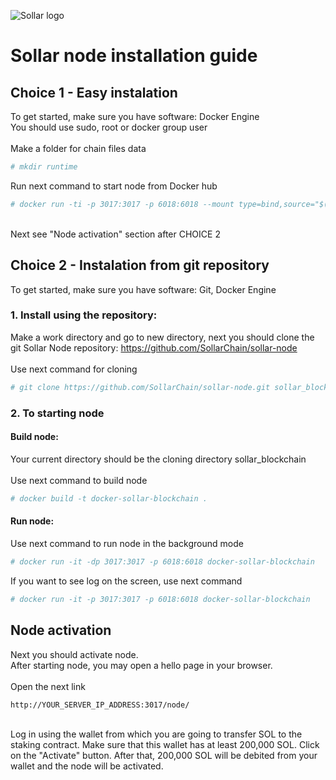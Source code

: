 ![Sollar logo](https://testnet.sollar.tech/static/media/solar-logo.273118e9.svg)

# Sollar node installation guide

## Choice 1 - Easy instalation

To get started, make sure you have software: Docker Engine
<br>
You should use sudo, root or docker group user
<br><br>
Make a folder for chain files data
```bash
# mkdir runtime
```
Run next command to start node from Docker hub
```bash
# docker run -ti -p 3017:3017 -p 6018:6018 --mount type=bind,source="$(pwd)"/runtime,target=/app/sollar/runtime --entrypoint ./run sollar/sollar-node:latest
```
<br>
Next see "Node activation" section after CHOICE 2
<br>

## Choice 2 - Instalation from git repository

To get started, make sure you have software: Git, Docker Engine

### 1. Install using the repository:
   Make a work directory and go to new directory, next you should clone the git Sollar Node repository: https://github.com/SollarChain/sollar-node
   <br><br>
   Use next command for cloning <br>
   ```bash
   # git clone https://github.com/SollarChain/sollar-node.git sollar_blockchain
   ```
   
### 2. To starting node
#### Build node:
   Your current directory should be the cloning directory sollar_blockchain<br><br>
   Use next command to build node<br>
   ```bash
   # docker build -t docker-sollar-blockchain .
   ```
#### Run node:
   Use next command to run node in the background mode
   ```bash
   # docker run -it -dp 3017:3017 -p 6018:6018 docker-sollar-blockchain
   ```
   If you want to see log on the screen, use next command
   ```bash
   # docker run -it -p 3017:3017 -p 6018:6018 docker-sollar-blockchain
   ```
## Node activation
Next you should activate node.<br>
After starting node, you may open a hello page in your browser.<br><br>
Open the next link<br>
```
http://YOUR_SERVER_IP_ADDRESS:3017/node/
```
<br>
Log in using the wallet from which you are going to transfer SOL to the staking contract. Make sure that this wallet has at least 200,000 SOL. Click on the "Activate" button. After that, 200,000 SOL will be debited from your wallet and the node will be activated.
